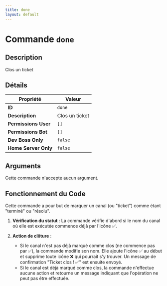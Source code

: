 ```yaml
---
title: done
layout: default
---
```


# Commande `done`

## Description

Clos un ticket

## Détails

| Propriété | Valeur |
| --- | --- |
| **ID** | `done` |
| **Description** | Clos un ticket |
| **Permissions User** | `[]` |
| **Permissions Bot** | `[]` |
| **Dev Boss Only** | `false` |
| **Home Server Only** | `false` |

## Arguments

Cette commande n'accepte aucun argument.

## Fonctionnement du Code

Cette commande a pour but de marquer un canal (ou "ticket") comme étant "terminé" ou "résolu".

1.  **Vérification du statut** : La commande vérifie d'abord si le nom du canal où elle est exécutée commence déjà par l'icône ✅.

2.  **Action de clôture** :
    -   Si le canal n'est pas déjà marqué comme clos (ne commence pas par ✅), la commande modifie son nom. Elle ajoute l'icône ✅ au début et supprime toute icône ❌ qui pourrait s'y trouver. Un message de confirmation "Ticket clos ! ✅" est ensuite envoyé.
    -   Si le canal est déjà marqué comme clos, la commande n'effectue aucune action et retourne un message indiquant que l'opération ne peut pas être effectuée.
